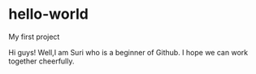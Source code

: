 # hello-world
My first project

Hi guys!
Well,I am Suri who is a beginner of Github.
I hope we can work together cheerfully.
